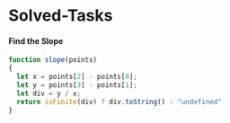 # Solved-Tasks
#### Find the Slope
````javascript
function slope(points)
{ 
  let x = points[2] - points[0];
  let y = points[3] - points[1];
  let div = y / x;
  return isFinite(div) ? div.toString() : "undefined"
}
````








